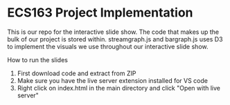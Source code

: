 # ECS163 Project Implementation #

This is our repo for the interactive slide show. The code that makes up the bulk of our project is stored within. streamgraph.js and bargraph.js uses D3 to implement the visuals we use throughout our interactive slide show.



How to run the slides 
1. First download code and extract from ZIP
2. Make sure you have the live server extension installed for VS code 
3. Right click on index.html in the main directory and click "Open with live server"

